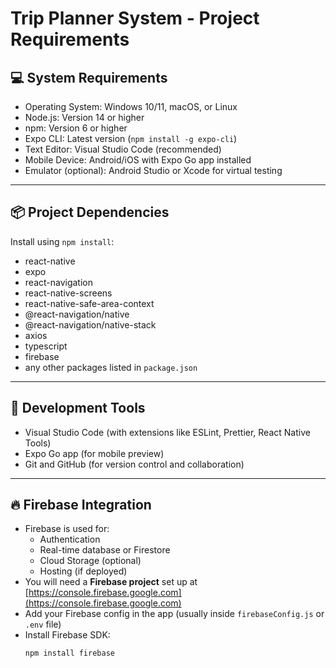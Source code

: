 # Trip Planner System - Project Requirements

## 💻 System Requirements

- Operating System: Windows 10/11, macOS, or Linux
- Node.js: Version 14 or higher
- npm: Version 6 or higher
- Expo CLI: Latest version (`npm install -g expo-cli`)
- Text Editor: Visual Studio Code (recommended)
- Mobile Device: Android/iOS with Expo Go app installed
- Emulator (optional): Android Studio or Xcode for virtual testing

---

## 📦 Project Dependencies

Install using `npm install`:

- react-native
- expo
- react-navigation
- react-native-screens
- react-native-safe-area-context
- @react-navigation/native
- @react-navigation/native-stack
- axios
- typescript
- firebase
- any other packages listed in `package.json`

---

## 🔧 Development Tools

- Visual Studio Code (with extensions like ESLint, Prettier, React Native Tools)
- Expo Go app (for mobile preview)
- Git and GitHub (for version control and collaboration)

---

## 🔥 Firebase Integration

- Firebase is used for:
  - Authentication
  - Real-time database or Firestore
  - Cloud Storage (optional)
  - Hosting (if deployed)
- You will need a **Firebase project** set up at [https://console.firebase.google.com](https://console.firebase.google.com)
- Add your Firebase config in the app (usually inside `firebaseConfig.js` or `.env` file)
- Install Firebase SDK:
  ```bash
  npm install firebase
